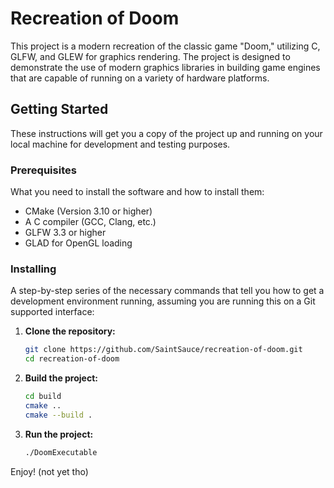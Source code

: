 # Recreation of Doom

This project is a modern recreation of the classic game "Doom," utilizing C, GLFW, and GLEW for graphics rendering. The project is designed to demonstrate the use of modern graphics libraries in building game engines that are capable of running on a variety of hardware platforms.

## Getting Started

These instructions will get you a copy of the project up and running on your local machine for development and testing purposes.

### Prerequisites

What you need to install the software and how to install them:

- CMake (Version 3.10 or higher)
- A C compiler (GCC, Clang, etc.)
- GLFW 3.3 or higher
- GLAD for OpenGL loading

### Installing

A step-by-step series of the necessary commands that tell you how to get a development environment running, assuming you are running this on a Git supported interface:

1. **Clone the repository:**

   ```sh
   git clone https://github.com/SaintSauce/recreation-of-doom.git
   cd recreation-of-doom

2. **Build the project:**

   ```sh
   cd build
   cmake ..
   cmake --build .

3. **Run the project:**
   ```sh
   ./DoomExecutable

Enjoy! (not yet tho)

